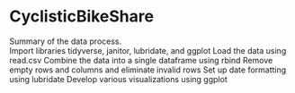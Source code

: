 # CyclisticBikeShare
Summary of the data process.  
 Import libraries tidyverse, janitor, lubridate, and ggplot
Load the data using read.csv
Combine the data into a single dataframe using rbind
Remove empty rows and columns and eliminate invalid rows
Set up date formatting using lubridate
Develop various visualizations using ggplot
